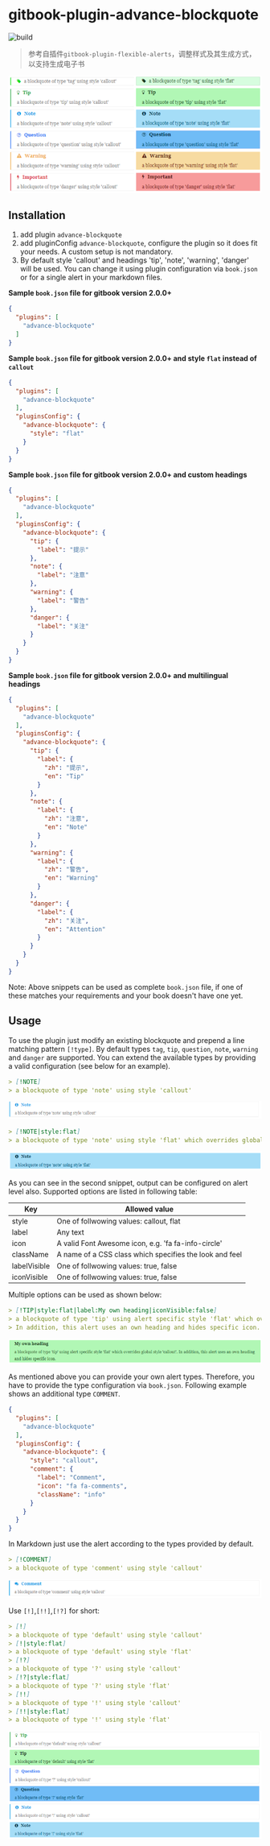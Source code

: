 # gitbook-plugin-advance-blockquote

![build](https://img.shields.io/badge/build-passing-success.svg)

> 参考自插件`gitbook-plugin-flexible-alerts`，调整样式及其生成方式，以支持生成电子书

![](docs/images/example.png)

## Installation

1. add plugin `advance-blockquote`
2. add pluginConfig `advance-blockquote`, configure the plugin so it does fit your needs. A custom setup is not mandatory.
3. By default style 'callout' and headings 'tip', 'note', 'warning', 'danger' will be used. You can change it using plugin configuration via `book.json` or for a single alert in your markdown files.


**Sample `book.json` file for gitbook version 2.0.0+**

```json
{
  "plugins": [
    "advance-blockquote"
  ]
}
```

**Sample `book.json` file for gitbook version 2.0.0+ and style `flat` instead of `callout`**

```json
{
  "plugins": [
    "advance-blockquote"
  ],
  "pluginsConfig": {
    "advance-blockquote": {
      "style": "flat"
    }
  }
}
```

**Sample `book.json` file for gitbook version 2.0.0+ and custom headings**

```json
{
  "plugins": [
    "advance-blockquote"
  ],
  "pluginsConfig": {
    "advance-blockquote": {
      "tip": {
        "label": "提示"
      },
      "note": {
        "label": "注意"
      },
      "warning": {
        "label": "警告"
      },
      "danger": {
        "label": "关注"
      }
    }
  }
}
```

**Sample `book.json` file for gitbook version 2.0.0+  and multilingual headings**

```json
{
  "plugins": [
    "advance-blockquote"
  ],
  "pluginsConfig": {
    "advance-blockquote": {
      "tip": {
        "label": {
          "zh": "提示",
          "en": "Tip"
        }
      },
      "note": {
        "label": {
          "zh": "注意",
          "en": "Note"
        }
      },
      "warning": {
        "label": {
          "zh": "警告",
          "en": "Warning"
        }
      },
      "danger": {
        "label": {
          "zh": "关注",
          "en": "Attention"
        }
      }
    }
  }
}
```

Note: Above snippets can be used as complete `book.json` file, if one of these matches your requirements and your book doesn't have one yet.

## Usage

To use the plugin just modify an existing blockquote and prepend a line matching pattern `[!type]`. By default types `tag`, `tip`, `question`, `note`, `warning` and `danger` are supported. You can extend the available types by providing a valid configuration (see below for an example).

```markdown
> [!NOTE]
> a blockquote of type 'note' using style 'callout'
```
![img.png](docs/images/note_callout.png)

```markdown
> [!NOTE|style:flat]
> a blockquote of type 'note' using style 'flat' which overrides global style 'callout'.
```
![img.png](docs/images/note_flat.png)

As you can see in the second snippet, output can be configured on alert level also. Supported options are listed in following table:

| Key            | Allowed value |
| --------------- | ---- |
| style | One of follwowing values: callout, flat |
| label  | Any text |
| icon  | A valid Font Awesome icon, e.g. 'fa fa-info-circle' |
| className  | A name of a CSS class which specifies the look and feel |
| labelVisible | One of follwowing values: true, false |
| iconVisible | One of follwowing values: true, false |


Multiple options can be used as shown below:

```markdown
> [!TIP|style:flat|label:My own heading|iconVisible:false]
> a blockquote of type 'tip' using alert specific style 'flat' which overrides global style 'callout'.
> In addition, this alert uses an own heading and hides specific icon.
```
![img.png](docs/images/tip_custom.png)

As mentioned above you can provide your own alert types. Therefore, you have to provide the type configuration via `book.json`. Following example shows an additional type `COMMENT`.

```json
{
  "plugins": [
    "advance-blockquote"
  ],
  "pluginsConfig": {
    "advance-blockquote": {
      "style": "callout",
      "comment": {
        "label": "Comment",
        "icon": "fa fa-comments",
        "className": "info"
      }
    }
  }
}
```

In Markdown just use the alert according to the types provided by default.

```markdown
> [!COMMENT]
> a blockquote of type 'comment' using style 'callout'
```
![img.png](docs/images/comment_custom.png)


Use `[!]`,`[!!]`,`[!?]` for short:
```markdown
> [!]
> a blockquote of type 'default' using style 'callout'
> [!|style:flat]
> a blockquote of type 'default' using style 'flat'
> [!?]
> a blockquote of type '?' using style 'callout'
> [!?|style:flat]
> a blockquote of type '?' using style 'flat'
> [!!]
> a blockquote of type '!' using style 'callout'
> [!!|style:flat]
> a blockquote of type '!' using style 'flat'
```
![img.png](docs/images/short.png)
